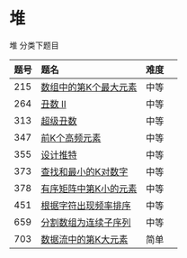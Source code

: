 # 堆
堆 分类下题目

| 题号 | 题名 | 难度 | |
|:---|:---|:---|:---|
| 215|[数组中的第K个最大元素](src/medium/KthLargestElementInAnArray.java)|中等| |
| 264|[丑数 II](src/medium/UglyNumberII.java)|中等| |
| 313|[超级丑数](src/medium/SuperUglyNumber.java)|中等| |
| 347|[前K个高频元素](src/medium/TopKFrequentElements.java)|中等| |
| 355|[设计推特](src/medium/DesignTwitter.java)|中等| |
| 373|[查找和最小的K对数字](src/medium/FindKPairsWithSmallestSums.java)|中等| |
| 378|[有序矩阵中第K小的元素](src/medium/KthSmallestElementInASortedMatrix.java)|中等| |
| 451|[根据字符出现频率排序](src/medium/SortCharactersByFrequency.java)|中等| |
| 659|[分割数组为连续子序列](src/medium/SplitArrayIntoConsecutiveSubsequences.java)|中等| |
| 703|[数据流中的第K大元素](src/easy/KthLargestElementInaStream.java)|简单| |





